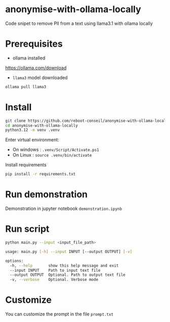 # anonymise-with-ollama-locally
Code snipet to remove PII from a text using llama3.1 with ollama locally

# Prerequisites
- ollama installed

https://ollama.com/download
- `llama3` model downloaded  
```sh
ollama pull llama3
```

# Install
```sh
git clone https://github.com/reboot-conseil/anonymise-with-ollama-locally
cd anonymise-with-ollama-locally
python3.12 -m venv .venv
```
Enter virtual environment:
- On windows : `.venv/Script/Activate.ps1`
- On Linux : `source .venv/bin/activate`

Install requirements
```sh
pip install -r requirements.txt
```

# Run demonstration
Demonstration in jupyter notebook `demonstration.ipynb`

# Run script
```sh
python main.py --input <input_file_path>
```

```sh
usage: main.py [-h] --input INPUT [--output OUTPUT] [-v]

options:
  -h, --help       show this help message and exit
  --input INPUT    Path to input text file
  --output OUTPUT  Optional. Path to output text file
  -v, --verbose    Optional. Verbose mode
```

# Customize
You can customize the prompt in the file `prompt.txt`
